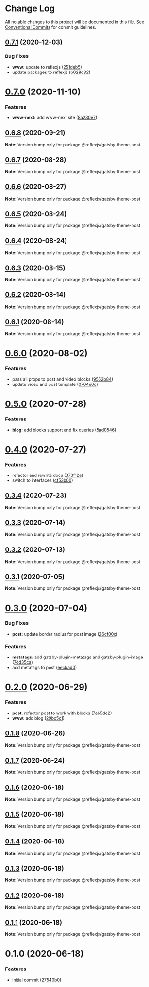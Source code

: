 # Change Log

All notable changes to this project will be documented in this file.
See [Conventional Commits](https://conventionalcommits.org) for commit guidelines.

## [0.7.1](https://github.com/reflexjs/reflex/compare/@reflexjs/gatsby-theme-post@0.7.0...@reflexjs/gatsby-theme-post@0.7.1) (2020-12-03)


### Bug Fixes

* **www:** update to reflexjs ([251deb5](https://github.com/reflexjs/reflex/commit/251deb5fd6df6c7155eedb401ea1eccc0f9a5ef2))
* update packages to reflexjs ([b028d32](https://github.com/reflexjs/reflex/commit/b028d328ddbbd41e6bd023a2c6317128aa4c284e))





# [0.7.0](https://github.com/reflexjs/reflex/compare/@reflexjs/gatsby-theme-post@0.6.8...@reflexjs/gatsby-theme-post@0.7.0) (2020-11-10)


### Features

* **www-next:** add www-next site ([8a230e7](https://github.com/reflexjs/reflex/commit/8a230e7e43d1bb6a25c7332501547ee0f9eea080))





## [0.6.8](https://github.com/reflexjs/reflex/compare/@reflexjs/gatsby-theme-post@0.6.7...@reflexjs/gatsby-theme-post@0.6.8) (2020-09-21)

**Note:** Version bump only for package @reflexjs/gatsby-theme-post





## [0.6.7](https://github.com/reflexjs/reflex/compare/@reflexjs/gatsby-theme-post@0.6.6...@reflexjs/gatsby-theme-post@0.6.7) (2020-08-28)

**Note:** Version bump only for package @reflexjs/gatsby-theme-post





## [0.6.6](https://github.com/reflexjs/reflex/compare/@reflexjs/gatsby-theme-post@0.6.5...@reflexjs/gatsby-theme-post@0.6.6) (2020-08-27)

**Note:** Version bump only for package @reflexjs/gatsby-theme-post





## [0.6.5](https://github.com/reflexjs/reflex/compare/@reflexjs/gatsby-theme-post@0.6.4...@reflexjs/gatsby-theme-post@0.6.5) (2020-08-24)

**Note:** Version bump only for package @reflexjs/gatsby-theme-post





## [0.6.4](https://github.com/reflexjs/reflex/compare/@reflexjs/gatsby-theme-post@0.6.3...@reflexjs/gatsby-theme-post@0.6.4) (2020-08-24)

**Note:** Version bump only for package @reflexjs/gatsby-theme-post





## [0.6.3](https://github.com/reflexjs/reflex/compare/@reflexjs/gatsby-theme-post@0.6.2...@reflexjs/gatsby-theme-post@0.6.3) (2020-08-15)

**Note:** Version bump only for package @reflexjs/gatsby-theme-post





## [0.6.2](https://github.com/reflexjs/reflex/compare/@reflexjs/gatsby-theme-post@0.6.1...@reflexjs/gatsby-theme-post@0.6.2) (2020-08-14)

**Note:** Version bump only for package @reflexjs/gatsby-theme-post





## [0.6.1](https://github.com/reflexjs/reflex/compare/@reflexjs/gatsby-theme-post@0.6.0...@reflexjs/gatsby-theme-post@0.6.1) (2020-08-14)

**Note:** Version bump only for package @reflexjs/gatsby-theme-post





# [0.6.0](https://github.com/reflexjs/reflex/compare/@reflexjs/gatsby-theme-post@0.5.0...@reflexjs/gatsby-theme-post@0.6.0) (2020-08-02)


### Features

* pass all props to post and video blocks ([9552b84](https://github.com/reflexjs/reflex/commit/9552b84095af035b660294d410cd2cfe62808c90))
* update video and post template ([0704e6c](https://github.com/reflexjs/reflex/commit/0704e6c530f11d0975fde4a8f0111be176677dc8))





# [0.5.0](https://github.com/reflexjs/reflex/compare/@reflexjs/gatsby-theme-post@0.4.0...@reflexjs/gatsby-theme-post@0.5.0) (2020-07-28)


### Features

* **blog:** add blocks support and fix queries ([5ad0546](https://github.com/reflexjs/reflex/commit/5ad0546aa54fbb38b8b5796adb25322c5ce204c8))





# [0.4.0](https://github.com/reflexjs/reflex/compare/@reflexjs/gatsby-theme-post@0.3.4...@reflexjs/gatsby-theme-post@0.4.0) (2020-07-27)


### Features

* refactor and rewrite docs ([873f12a](https://github.com/reflexjs/reflex/commit/873f12af775622b5c3d66a3eb1083213b8a3d70c))
* switch to interfaces ([cf53b00](https://github.com/reflexjs/reflex/commit/cf53b00b4ac2d09e4089635cbad1223ca3932a15))





## [0.3.4](https://github.com/reflexjs/reflex/compare/@reflexjs/gatsby-theme-post@0.3.3...@reflexjs/gatsby-theme-post@0.3.4) (2020-07-23)

**Note:** Version bump only for package @reflexjs/gatsby-theme-post





## [0.3.3](https://github.com/reflexjs/reflex/compare/@reflexjs/gatsby-theme-post@0.3.2...@reflexjs/gatsby-theme-post@0.3.3) (2020-07-14)

**Note:** Version bump only for package @reflexjs/gatsby-theme-post





## [0.3.2](https://github.com/reflexjs/reflex/compare/@reflexjs/gatsby-theme-post@0.3.1...@reflexjs/gatsby-theme-post@0.3.2) (2020-07-13)

**Note:** Version bump only for package @reflexjs/gatsby-theme-post





## [0.3.1](https://github.com/reflexjs/reflex/compare/@reflexjs/gatsby-theme-post@0.3.0...@reflexjs/gatsby-theme-post@0.3.1) (2020-07-05)

**Note:** Version bump only for package @reflexjs/gatsby-theme-post





# [0.3.0](https://github.com/reflexjs/reflex/compare/@reflexjs/gatsby-theme-post@0.2.0...@reflexjs/gatsby-theme-post@0.3.0) (2020-07-04)


### Bug Fixes

* **post:** update border radius for post image ([26cf00c](https://github.com/reflexjs/reflex/commit/26cf00cb20b1ad6ff88ed050641733c429bf7feb))


### Features

* **metatags:** add gatsby-plugin-metatags and gatsby-plugin-image ([7dd35ca](https://github.com/reflexjs/reflex/commit/7dd35ca5a88f686f11a0f3772d4eaaa640842ba9))
* add metatags to post ([eecbad0](https://github.com/reflexjs/reflex/commit/eecbad029a91a29629a863189752006dc1ed2bce))





# [0.2.0](https://github.com/reflexjs/reflex/compare/@reflexjs/gatsby-theme-post@0.1.8...@reflexjs/gatsby-theme-post@0.2.0) (2020-06-29)


### Features

* **post:** refactor post to work with blocks ([7ab5de2](https://github.com/reflexjs/reflex/commit/7ab5de295b9a2a6a1bfa516464bc0a6f28e2e281))
* **www:** add blog ([29bc5c1](https://github.com/reflexjs/reflex/commit/29bc5c11148d4496a39e11591915328bc900fda4))





## [0.1.8](https://github.com/reflexjs/reflex/compare/@reflexjs/gatsby-theme-post@0.1.7...@reflexjs/gatsby-theme-post@0.1.8) (2020-06-26)

**Note:** Version bump only for package @reflexjs/gatsby-theme-post





## [0.1.7](https://github.com/reflexjs/reflex/compare/@reflexjs/gatsby-theme-post@0.1.6...@reflexjs/gatsby-theme-post@0.1.7) (2020-06-24)

**Note:** Version bump only for package @reflexjs/gatsby-theme-post





## [0.1.6](https://github.com/reflexjs/reflex/compare/@reflexjs/gatsby-theme-post@0.1.5...@reflexjs/gatsby-theme-post@0.1.6) (2020-06-18)

**Note:** Version bump only for package @reflexjs/gatsby-theme-post





## [0.1.5](https://github.com/reflexjs/reflex/compare/@reflexjs/gatsby-theme-post@0.1.4...@reflexjs/gatsby-theme-post@0.1.5) (2020-06-18)

**Note:** Version bump only for package @reflexjs/gatsby-theme-post





## [0.1.4](https://github.com/reflexjs/reflex/compare/@reflexjs/gatsby-theme-post@0.1.3...@reflexjs/gatsby-theme-post@0.1.4) (2020-06-18)

**Note:** Version bump only for package @reflexjs/gatsby-theme-post





## [0.1.3](https://github.com/reflexjs/reflex/compare/@reflexjs/gatsby-theme-post@0.1.2...@reflexjs/gatsby-theme-post@0.1.3) (2020-06-18)

**Note:** Version bump only for package @reflexjs/gatsby-theme-post





## [0.1.2](https://github.com/reflexjs/reflex/compare/@reflexjs/gatsby-theme-post@0.1.1...@reflexjs/gatsby-theme-post@0.1.2) (2020-06-18)

**Note:** Version bump only for package @reflexjs/gatsby-theme-post





## [0.1.1](https://github.com/reflexjs/reflex/compare/@reflexjs/gatsby-theme-post@0.1.0...@reflexjs/gatsby-theme-post@0.1.1) (2020-06-18)

**Note:** Version bump only for package @reflexjs/gatsby-theme-post





# 0.1.0 (2020-06-18)


### Features

* initial commit ([27540b0](https://github.com/reflexjs/reflex/commit/27540b022a849212a21894b05df928e5e6b19456))
